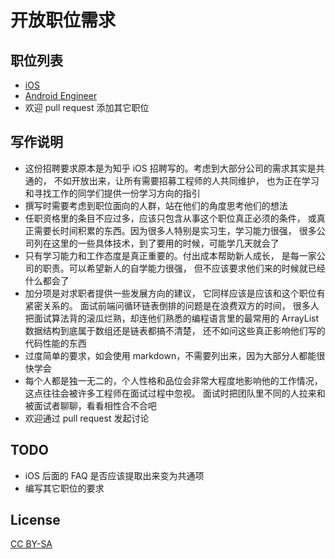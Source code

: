 开放职位需求
============

职位列表
--------

- [iOS]
- [Android Engineer]
- 欢迎 pull request 添加其它职位

写作说明
--------

- 这份招聘要求原本是为知乎 iOS 招聘写的。考虑到大部分公司的需求其实是共通的，
  不如开放出来，让所有需要招募工程师的人共同维护，
  也为正在学习和寻找工作的同学们提供一份学习方向的指引
- 撰写时需要考虑到职位面向的人群，站在他们的角度思考他们的想法
- 任职资格里的条目不应过多，应该只包含从事这个职位真正必须的条件，
  或真正需要长时间积累的东西。因为很多人特别是实习生，学习能力很强，
  很多公司列在这里的一些具体技术，到了要用的时候，可能学几天就会了
- 只有学习能力和工作态度是真正重要的。付出成本帮助新人成长，
  是每一家公司的职责。可以希望新人的自学能力很强，
  但不应该要求他们来的时候就已经什么都会了
- 加分项是对求职者提供一些发展方向的建议，
  它同样应该是应该和这个职位有紧密关系的。
  面试前端问循环链表倒排的问题是在浪费双方的时间，
  很多人把面试算法背的滚瓜烂熟，却连他们熟悉的编程语言里的最常用的
  ArrayList 数据结构到底属于数组还是链表都搞不清楚，
  还不如问这些真正影响他们写的代码性能的东西
- 过度简单的要求，如会使用 markdown，不需要列出来，因为大部分人都能很快学会
- 每个人都是独一无二的，个人性格和品位会非常大程度地影响他的工作情况，
  这点往往会被许多工程师在面试过程中忽视。
  面试时把团队里不同的人拉来和被面试者聊聊，看看相性合不合吧
- 欢迎通过 pull request 发起讨论

TODO
----

- iOS 后面的 FAQ 是否应该提取出来变为共通项
- 编写其它职位的要求

License
-------

[CC BY-SA]


[CC BY-SA]: https://creativecommons.org/licenses/by-sa/4.0/
[iOS]:      jobs/iOS.md
[Android Engineer]:  jobs/Android_Engineer.md
